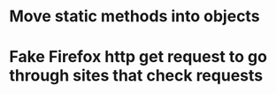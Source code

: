 # Move static methods into objects

# Fake Firefox http get request to go through sites that check requests 